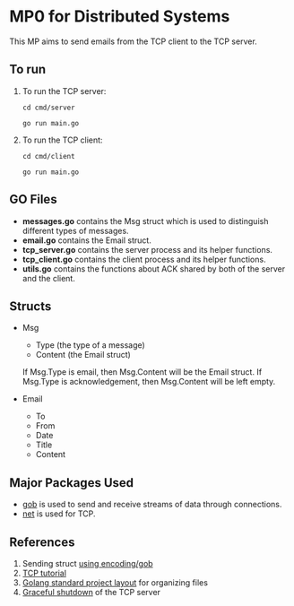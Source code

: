 # MP0 for Distributed Systems

This MP aims to send emails from the TCP client to the TCP server.

## To run
1. To run the TCP server:  

    ```cd cmd/server```

    ```go run main.go```

2. To run the TCP client:  

    ```cd cmd/client```

    ```go run main.go```
    
## GO Files

* **messages.go** contains the Msg struct which is used to distinguish different types of messages.
* **email.go** contains the Email struct.
* **tcp_server.go** contains the server process and its helper functions.
* **tcp_client.go** contains the client process and its helper functions.
* **utils.go** contains the functions about ACK shared by both of the server and the client.

## Structs

* Msg
    * Type (the type of a message)
    * Content (the Email struct)
    
    If Msg.Type is email, then Msg.Content will be the Email struct. If Msg.Type is acknowledgement, then Msg.Content will be left empty.
    
* Email
    * To
    * From
    * Date
    * Title
    * Content
    
## Major Packages Used
* [gob](https://golang.org/pkg/encoding/gob/) is used to send and receive streams of data through connections.
* [net](https://golang.org/pkg/net/) is used for TCP.

## References
1. Sending struct [using encoding/gob](https://stackoverflow.com/questions/11202058/unable-to-send-gob-data-over-tcp-in-go-programming) 
2. [TCP tutorial](https://www.linode.com/docs/guides/developing-udp-and-tcp-clients-and-servers-in-go/)
3. [Golang standard project layout](https://github.com/golang-standards/project-layout/tree/master/cmd) for organizing files
4. [Graceful shutdown](https://eli.thegreenplace.net/2020/graceful-shutdown-of-a-tcp-server-in-go/) of the TCP server
